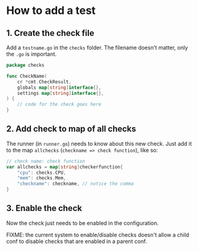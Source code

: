 # How to add a test

## 1. Create the check file

Add a `testname.go` in the `checks` folder. The filename doesn't matter, only the `.go` is important.

```go
package checks

func CheckName(
    cr *cmt.CheckResult,
    globals map[string]interface{},
    settings map[string]interface{},
) {
    // code for the check goes here
}
```

## 2. Add check to map of all checks

The runner (in `runner.go`) needs to know about this new check. Just add it to the map `allchecks` (`checkname => check function`), like so:

```go
// check name: check function
var allchecks = map[string]checkerfunction{
    "cpu": checks.CPU,
    "mem": checks.Mem,
    "checkname": checkname, // notice the comma
}
```

## 3. Enable the check

Now the check just needs to be enabled in the configuration.

FIXME: the current system to enable/disable checks doesn't allow a child conf
to disable checks that are enabled in a parent conf.
